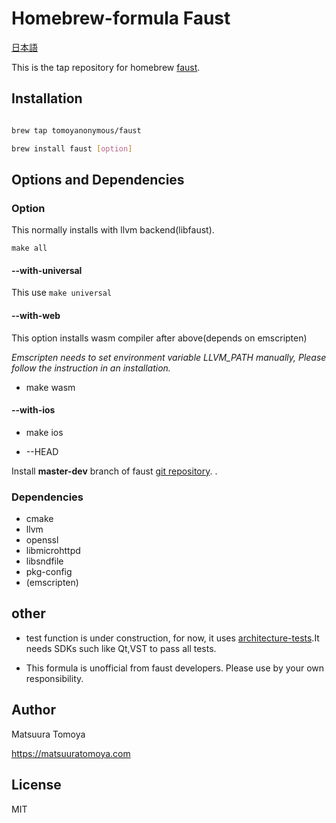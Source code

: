 # Homebrew-formula Faust

[日本語](./README.ja.md)

This is the tap repository for homebrew [faust](http://faust.grame.fr).

## Installation

```sh

brew tap tomoyanonymous/faust

brew install faust [option]

```

## Options and Dependencies

### Option

This normally installs with llvm backend(libfaust).

`make all`

#### --with-universal

This use `make universal`

#### --with-web

This option installs wasm compiler after above(depends on emscripten)

*Emscripten needs to set environment variable LLVM_PATH manually, Please follow the instruction in an installation.*

- make wasm

#### --with-ios

- make ios


- --HEAD

Install **master-dev** branch of faust [git repository](https://github.com/grame-cncm/faust).
.
### Dependencies

- cmake
- llvm
- openssl
- libmicrohttpd
- libsndfile
- pkg-config
- (emscripten)

## other

- test function is under construction, for now, it uses [architecture-tests](https://github.com/grame-cncm/faust/tree/faust2/tests/architecture-tests).It needs SDKs such like Qt,VST to pass all tests.

- This formula is unofficial from faust developers. Please use by your own responsibility.

## Author

Matsuura Tomoya

<https://matsuuratomoya.com>

## License

MIT
